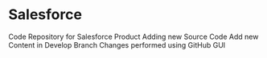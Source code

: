 # Salesforce
Code Repository for Salesforce Product
Adding new Source Code
Add new Content in Develop Branch
Changes performed using GitHub GUI
